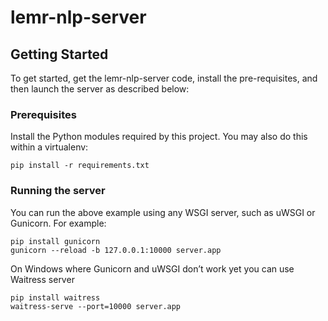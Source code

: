 # lemr-nlp-server

## Getting Started

To get started, get the lemr-nlp-server code, install the pre-requisites, and then launch the server as described below:

### Prerequisites

Install the Python modules required by this project. You may also do this within a virtualenv:

    pip install -r requirements.txt


### Running the server
  
  You can run the above example using any WSGI server, such as uWSGI or Gunicorn. For example:
    
    pip install gunicorn
    gunicorn --reload -b 127.0.0.1:10000 server.app

On Windows where Gunicorn and uWSGI don’t work yet you can use Waitress server

    pip install waitress
    waitress-serve --port=10000 server.app


